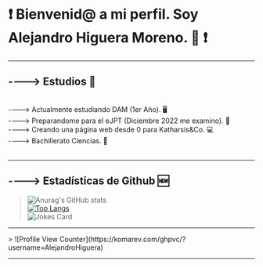 # ❗ Bienvenid@ a mi perfil. Soy Alejandro Higuera Moreno. 🖖 ❗
<hr>

## ----> Estudios 📖
<br />
----> Actualmente estudiando DAM (1er Año). 🖥️
<br />
----> Preparandome para el eJPT (Diciembre 2022 me examino). 🖤
<br />
----> Creando una página web desde 0 para Katharsis&Co. 💻
<br />
----> Bachillerato Ciencias. 💯
<br />
<br />
<hr>

## ----> Estadísticas de Github 🆕

> ![Anurag's GitHub stats](https://github-readme-stats.vercel.app/api?username=AlejandroHiguera&show_icons=true&theme=radical) 
> <br />
> [![Top Langs](https://github-readme-stats.vercel.app/api/top-langs/?username=AlejandroHIguera&layout=compact)](https://github.com/anuraghazra/github-readme-stats)
> <br />
> ![Jokes Card](https://readme-jokes.vercel.app/api)
> <br />

<hr />
> ![Profile View Counter](https://komarev.com/ghpvc/?username=AlejandroHiguera)
<br />

<hr />
 
